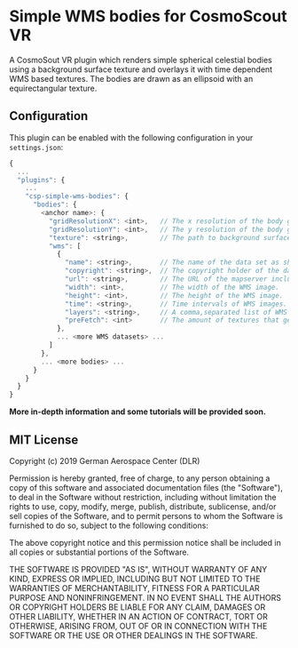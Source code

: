 # Simple WMS bodies for CosmoScout VR

A CosmoSout VR plugin which renders simple spherical celestial bodies using a background surface texture and overlays it with time dependent WMS based textures. The bodies are drawn as an ellipsoid with an equirectangular texture.

## Configuration

This plugin can be enabled with the following configuration in your `settings.json`:

```javascript
{
  ...
  "plugins": {
    ...
    "csp-simple-wms-bodies": {
      "bodies": {
        <anchor name>: {
          "gridResolutionX": <int>,   // The x resolution of the body grid.
          "gridResolutionY": <int>,   // The y resolution of the body grid.
          "texture": <string>,        // The path to background surface texture. The texture from the WMS image will be overlaid.
          "wms": [
            {
              "name": <string>,       // The name of the data set as shown in the UI.
              "copyright": <string>,  // The copyright holder of the data set (also shown in the UI).
              "url": <string>,        // The URL of the mapserver including the "SERVICE=wms" parameter.
              "width": <int>,         // The width of the WMS image.
              "height": <int>,        // The height of the WMS image.
              "time": <string>,       // Time intervals of WMS images.
              "layers": <string>,     // A comma,separated list of WMS layers.
              "preFetch": <int>       // The amount of textures that gets prefetched in every time direction.
            },
            ... <more WMS datasets> ...
          ]
        },
        ... <more bodies> ...
      }
    }
  }
}
```

**More in-depth information and some tutorials will be provided soon.**

## MIT License

Copyright (c) 2019 German Aerospace Center (DLR)

Permission is hereby granted, free of charge, to any person obtaining a copy
of this software and associated documentation files (the "Software"), to deal
in the Software without restriction, including without limitation the rights
to use, copy, modify, merge, publish, distribute, sublicense, and/or sell
copies of the Software, and to permit persons to whom the Software is
furnished to do so, subject to the following conditions:

The above copyright notice and this permission notice shall be included in all
copies or substantial portions of the Software.

THE SOFTWARE IS PROVIDED "AS IS", WITHOUT WARRANTY OF ANY KIND, EXPRESS OR
IMPLIED, INCLUDING BUT NOT LIMITED TO THE WARRANTIES OF MERCHANTABILITY,
FITNESS FOR A PARTICULAR PURPOSE AND NONINFRINGEMENT. IN NO EVENT SHALL THE
AUTHORS OR COPYRIGHT HOLDERS BE LIABLE FOR ANY CLAIM, DAMAGES OR OTHER
LIABILITY, WHETHER IN AN ACTION OF CONTRACT, TORT OR OTHERWISE, ARISING FROM,
OUT OF OR IN CONNECTION WITH THE SOFTWARE OR THE USE OR OTHER DEALINGS IN THE
SOFTWARE.
